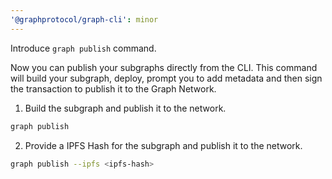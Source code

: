```yaml
---
'@graphprotocol/graph-cli': minor
---
```


Introduce `graph publish` command.

Now you can publish your subgraphs directly from the CLI. This command will build your subgraph, deploy, prompt you to add metadata and then sign the transaction to publish it to the Graph Network.

1. Build the subgraph and publish it to the network.

```sh
graph publish
```

2. Provide a IPFS Hash for the subgraph and publish it to the network.

```sh
graph publish --ipfs <ipfs-hash>
```

